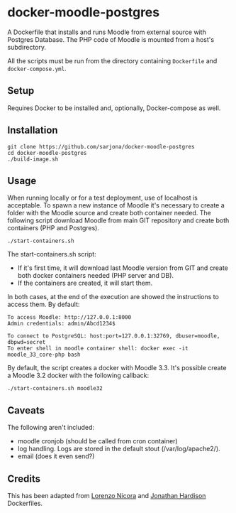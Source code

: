 # docker-moodle-postgres


A Dockerfile that installs and runs Moodle from external source with Postgres Database.
The PHP code of Moodle is mounted from a host's subdirectory.

All the scripts must be run from the directory containing `Dockerfile` and `docker-compose.yml`.


## Setup

Requires Docker to be installed and, optionally, Docker-compose as well.


## Installation

```
git clone https://github.com/sarjona/docker-moodle-postgres
cd docker-moodle-postgres
./build-image.sh
```

## Usage

When running locally or for a test deployment, use of localhost is acceptable.
To spawn a new instance of Moodle it's necessary to create a folder with the Moodle source and create both container needed. The following script download Moodle from main GIT repository and create both containers (PHP and Postgres).

```
./start-containers.sh
```

The start-containers.sh script:
  - If it's first time, it will download last Moodle version from GIT and create both docker containers needed (PHP server and DB).
  - If the containers are created, it will start them.

In both cases, at the end of the execution are showed the instructions to access them. By default:

```
To access Moodle: http://127.0.0.1:8000
Admin credentials: admin/Abcd1234$

To connect to PostgreSQL: host:port=127.0.0.1:32769, dbuser=moodle, dbpwd=secret
To enter shell in moodle container shell: docker exec -it moodle_33_core-php bash
```

By default, the script creates a docker with Moodle 3.3. It's possible create a Moodle 3.2 docker with the following callback:

```
./start-containers.sh moodle32
```



## Caveats
The following aren't included:
* moodle cronjob (should be called from cron container)
* log handling. Logs are stored in the default stout (/var/log/apache2/).
* email (does it even send?)


## Credits

This has been adapted from [Lorenzo Nicora](https://github.com/nicusX/dockerised-moodledev) and [Jonathan Hardison](https://github.com/jmhardison/docker-moodle) Dockerfiles.
